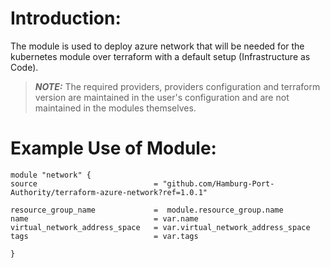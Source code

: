 # Introduction:

The module is used to deploy azure network that will be needed for the kubernetes module over terraform with a default setup (Infrastructure as Code).

> **_NOTE:_** The required providers, providers configuration and terraform version are maintained in the user's configuration and are not maintained in the modules themselves.

# Example Use of Module:

    module "network" {
    source                          = "github.com/Hamburg-Port-Authority/terraform-azure-network?ref=1.0.1"

    resource_group_name             =  module.resource_group.name
    name                            = var.name
    virtual_network_address_space   = var.virtual_network_address_space
    tags                            = var.tags

    }
